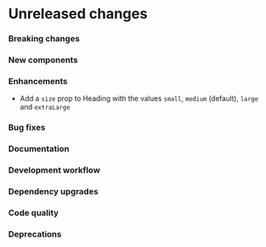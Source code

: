 # Unreleased changes

### Breaking changes

### New components

### Enhancements

- Add a `size` prop to Heading with the values `small`, `medium` (default), `large` and
  `extraLarge`

### Bug fixes

### Documentation

### Development workflow

### Dependency upgrades

### Code quality

### Deprecations
